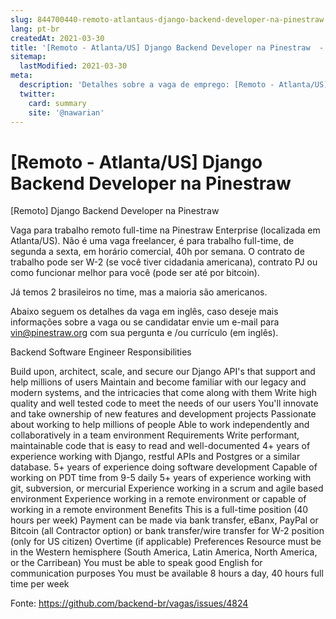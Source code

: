 ```yaml
---
slug: 844700440-remoto-atlantaus-django-backend-developer-na-pinestraw
lang: pt-br
createdAt: 2021-03-30
title: '[Remoto - Atlanta/US] Django Backend Developer na Pinestraw  - Vaga de Emprego'
sitemap:
  lastModified: 2021-03-30
meta:
  description: 'Detalhes sobre a vaga de emprego: [Remoto - Atlanta/US] Django Backend Developer na Pinestraw '
  twitter:
    card: summary
    site: '@nawarian'
---
```


# [Remoto - Atlanta/US] Django Backend Developer na Pinestraw 

[Remoto] Django Backend Developer na Pinestraw

Vaga para trabalho remoto full-time na Pinestraw Enterprise (localizada em Atlanta/US).
Não é uma vaga freelancer, é para trabalho full-time, de segunda a sexta, em horário comercial, 40h por semana. O contrato de trabalho pode ser W-2 (se você tiver cidadania americana), contrato PJ ou como funcionar melhor para você (pode ser até por bitcoin).

Já temos 2 brasileiros no time, mas a maioria são americanos.

Abaixo seguem os detalhes da vaga em inglês, caso deseje mais informações sobre a vaga ou se candidatar envie um e-mail para vin@pinestraw.org com sua pergunta e /ou currículo (em inglês).

Backend Software Engineer
Responsibilities

Build upon, architect, scale, and secure our Django API's that support and help millions of users
Maintain and become familiar with our legacy and modern systems, and the intricacies that come along with them
Write high quality and well tested code to meet the needs of our users
You'll innovate and take ownership of new features and development projects
Passionate about working to help millions of people
Able to work independently and collaboratively in a team environment
Requirements
Write performant, maintainable code that is easy to read and well-documented
4+ years of experience working with Django, restful APIs and Postgres or a similar database.
5+ years of experience doing software development
Capable of working on PDT time from 9-5 daily
5+ years of experience working with git, subversion, or mercurial
Experience working in a scrum and agile based environment
Experience working in a remote environment or capable of working in a remote environment
Benefits
This is a full-time position (40 hours per week)
Payment can be made via bank transfer, eBanx, PayPal or Bitcoin (all Contractor option) or bank transfer/wire transfer for W-2 position (only for US citizen)
Overtime (if applicable)
Preferences
Resource must be in the Western hemisphere (South America, Latin America, North America, or the Carribean)
You must be able to speak good English for communication purposes
You must be available 8 hours a day, 40 hours full time per week

Fonte: https://github.com/backend-br/vagas/issues/4824